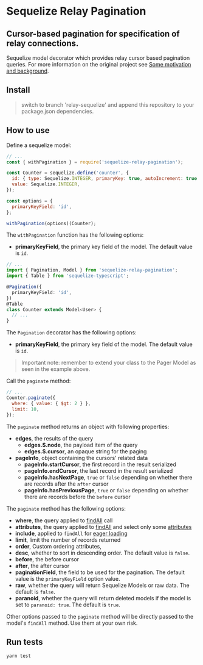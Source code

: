 # Sequelize Relay Pagination

## Cursor-based pagination for specification of relay connections.

Sequelize model decorator which provides relay cursor based pagination queries. For more information on the original project see [Some motivation and background](https://dev-blog.apollodata.com/understanding-pagination-rest-graphql-and-relay-b10f835549e7).

## Install

> switch to branch 'relay-sequelize' and append this repository to your package.json dependencies.

## How to use

Define a sequelize model:

```javascript
// ...
const { withPagination } = require('sequelize-relay-pagination');

const Counter = sequelize.define('counter', {
  id: { type: Sequelize.INTEGER, primaryKey: true, autoIncrement: true },
  value: Sequelize.INTEGER,
});

const options = {
  primaryKeyField: 'id',
};

withPagination(options)(Counter);
```

The `withPagination` function has the following options:

- **primaryKeyField**, the primary key field of the model. The default value is `id`.

```typescript
// ...
import { Pagination, Model } from 'sequelize-relay-pagination';
import { Table } from 'sequelize-typescript';

@Pagination({
  primaryKeyField: 'id',
})
@Table
class Counter extends Model<User> {
  // ...
}
```

The `Pagination` decorator has the following options:

- **primaryKeyField**, the primary key field of the model. The default value is `id`.

> Important note: remember to extend your class to the Pager Model as seen in the example above.

Call the `paginate` method:

```javascript
// ...
Counter.paginate({
  where: { value: { $gt: 2 } },
  limit: 10,
});
```

The `paginate` method returns an object with following properties:

- **edges**, the results of the query
  - **edges.$.node**, the payload item of the query
  - **edges.$.cursor**, an opaque string for the paging
- **pageInfo**, object containing the cursors' related data
  - **pageInfo.startCursor**, the first record in the result serialized
  - **pageInfo.endCursor**, the last record in the result serialized
  - **pageInfo.hasNextPage**, `true` or `false` depending on whether there are records after the `after` cursor
  - **pageInfo.hasPreviousPage**, `true` or `false` depending on whether there are records before the `before` cursor

The `paginate` method has the following options:

- **where**, the query applied to [findAll](http://docs.sequelizejs.com/manual/tutorial/models-usage.html#-findall-search-for-multiple-elements-in-the-database) call
- **attributes**, the query applied to [findAll](http://docs.sequelizejs.com/manual/tutorial/models-usage.html#-findall-search-for-multiple-elements-in-the-database) and select only some [attributes](http://docs.sequelizejs.com/manual/tutorial/querying.html#attributes)
- **include**, applied to `findAll` for [eager loading](http://docs.sequelizejs.com/manual/tutorial/models-usage.html#eager-loading)
- **limit**, limit the number of records returned
- **order**, Custom ordering attributes,
- **desc**, whether to sort in descending order. The default value is `false`.
- **before**, the before cursor
- **after**, the after cursor
- **paginationField**, the field to be used for the pagination. The default value is the `primaryKeyField` option value.
- **raw**, whether the query will return Sequelize Models or raw data. The default is `false`.
- **paranoid**, whether the query will return deleted models if the model is set to `paranoid: true`. The default is `true`.

Other options passed to the `paginate` method will be directly passed to the model's `findAll` method. Use them at your own risk.

## Run tests

```
yarn test
```
